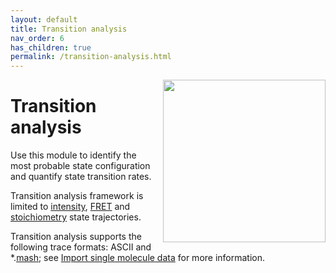 ```yaml
---
layout: default
title: Transition analysis
nav_order: 6
has_children: true
permalink: /transition-analysis.html
---
```


<img src="assets/images/logos/logo-transition-analysis_400px.png" width="260" style="float:right; margin-left: 15px;"/>

# Transition analysis

Use this module to identify the most probable state configuration and quantify state transition rates.

Transition analysis framework is limited to <u>intensity</u>, <u>FRET</u> and <u>stoichiometry</u> state trajectories.

Transition analysis supports the following trace formats: ASCII and 
*.[<u>mash</u>](output-files/mash-mash-project.html); see 
[Import single molecule data](transition-analysis/workflow.html#import-single-molecule-data) for more information.